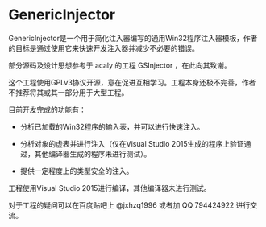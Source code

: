  GenericInjector
=============================
GenericInjector是一个用于简化注入器编写的通用Win32程序注入器模板，作者的目标是通过使用它来快速开发注入器并减少不必要的错误。

部分源码及设计思想参考于 acaly 的工程 GSInjector ，在此向其致谢。

这个工程使用GPLv3协议开源，意在促进互相学习。工程本身还极不完善，作者不推荐将其或其一部分用于大型工程。

目前开发完成的功能有：

* 分析已加载的Win32程序的输入表，并可以进行快速注入。

* 分析对象的虚表并进行注入（仅在Visual Studio 2015生成的程序上验证通过，其他编译器生成的程序未进行测试）。

* 提供一定程度上的类型安全的注入。

工程使用Visual Studio 2015进行编译，其他编译器未进行测试。

对于工程的疑问可以在百度贴吧上 @jxhzq1996 或者加 QQ 794424922 进行交流。
